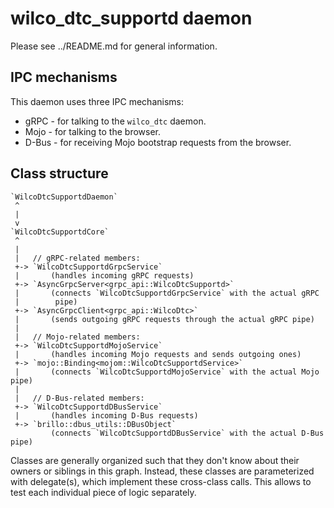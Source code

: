 # wilco_dtc_supportd daemon

Please see ../README.md for general information.

## IPC mechanisms

This daemon uses three IPC mechanisms:

* gRPC - for talking to the `wilco_dtc` daemon.
* Mojo - for talking to the browser.
* D-Bus - for receiving Mojo bootstrap requests from the browser.

## Class structure

    `WilcoDtcSupportdDaemon`
     ^
     |
     v
    `WilcoDtcSupportdCore`
     ^
     |
     |   // gRPC-related members:
     +-> `WilcoDtcSupportdGrpcService`
     |       (handles incoming gRPC requests)
     +-> `AsyncGrpcServer<grpc_api::WilcoDtcSupportd>`
     |       (connects `WilcoDtcSupportdGrpcService` with the actual gRPC
     |        pipe)
     +-> `AsyncGrpcClient<grpc_api::WilcoDtc>`
     |       (sends outgoing gRPC requests through the actual gRPC pipe)
     |
     |   // Mojo-related members:
     +-> `WilcoDtcSupportdMojoService`
     |       (handles incoming Mojo requests and sends outgoing ones)
     +-> `mojo::Binding<mojom::WilcoDtcSupportdService>`
     |       (connects `WilcoDtcSupportdMojoService` with the actual Mojo pipe)
     |
     |   // D-Bus-related members:
     +-> `WilcoDtcSupportdDBusService`
     |       (handles incoming D-Bus requests)
     +-> `brillo::dbus_utils::DBusObject`
             (connects `WilcoDtcSupportdDBusService` with the actual D-Bus pipe)

Classes are generally organized such that they don't know about their owners or
siblings in this graph. Instead, these classes are parameterized with
delegate(s), which implement these cross-class calls.
This allows to test each individual piece of logic separately.
